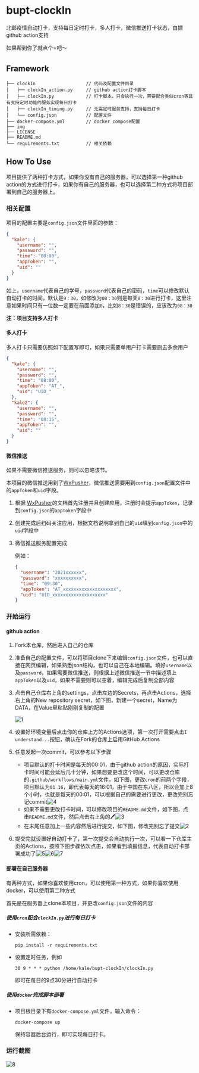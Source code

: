 # bupt-clockIn
北邮疫情自动打卡，支持每日定时打卡，多人打卡，微信推送打卡状态，白嫖github action支持

如果帮到你了就点个:star:吧～

## Framework

```
├── clockIn                   // 代码及配置文件目录
│   ├── clockIn_action.py     // github action打卡脚本
│   ├── clockIn.py            // 打卡脚本，只会执行一次，需要配合类似cron等具有支持定时功能的服务实现每日打卡
│   ├── clockIn_timing.py     // 无需定时服务支持，支持每日打卡
│   └── config.json           // 配置文件
├── docker-compose.yml        // docker compose配置
├── img
├── LICENSE
├── README.md
└── requirements.txt          // 相关依赖
```

## How To Use

项目提供了两种打卡方式，如果你没有自己的服务器，可以选择第一种github action的方式进行打卡，如果你有自己的服务器，也可以选择第二种方式将项目部署到自己的服务器上。

### 相关配置

项目的配置主要是`config.json`文件里面的参数：

```json
{
  "kale": {
    "username": "",
    "password": "",
    "time": "08:00",
    "appToken": "",
    "uid": ""
  }
}
```

如上，`username`代表自己的学号，`password`代表自己的密码，`time`可以修改默认自动打卡的时间，默认是`9：30`，如修改为`08：30`则是每天`8：30`进行打卡，这里注意如果时间只有一位数一定要在前面添加`0`，比如`8：30`是错误的，应该改为`08：30`

**注：项目支持多人打卡**

#### 多人打卡

多人打卡只需要仿照如下配置写即可，如果只需要单用户打卡需要删去多余用户

```json
{
  "kale": {
    "username": "",
    "password": "",
    "time": "08:00",
    "appToken": "AT_",
    "uid": "UID_"
  },
  "kale2": {
    "username": "",
    "password": "",
    "time": "08:15",
    "appToken": "",
    "uid": ""
  }
}
```

#### 微信推送

如果不需要微信推送服务，则可以忽略该节。

本项目的微信推送用到了[WxPusher](https://github.com/wxpusher/wxpusher-client)，微信推送需要用到`config.json`配置文件中的`appToken`和`uid`字段。

1. 根据 [WxPusher](https://wxpusher.zjiecode.com/docs/#/)的文档首先注册并且创建应用，注册时会提示`appToken`，记录到`config.json`的`appToken`字段中

2. 创建完成后扫码关注应用，根据文档说明拿到自己的`uid`填到`config.json`中的`uid`字段中

3. 微信推送服务配置完成

   例如：

   ```json
   {
     "username": "2021xxxxxx",
     "password": "xxxxxxxxxx",
     "time": "09:30",
     "appToken": "AT_xxxxxxxxxxxxxxxxxxxx",
     "uid": "UID_xxxxxxxxxxxxxxxxxxxx"
   }
   ```

### 开始运行

#### github action

1. Fork本仓库，然后进入自己的仓库

2. 准备自己的配置文件，可以将项目clone下来编辑`config.json`文件，也可以直接在网页编辑，如果熟悉json结构，也可以自己在本地编辑。填好`username`以及`password`，如果需要微信推送，则根据上述微信推送一节中描述填上`appToken`以及`uid`，如果不需要则可以空着，编辑完成后复制全部内容

3. 点击自己仓库右上角的settings，点击左边的Secrets，再点击Actions，选择右上角的New repository secret，如下图，新建一个secret，Name为DATA，在Value里粘贴刚刚复制的配置

   ![1](img/1.png)

4. 设置好环境变量后点击你的仓库上方的Actions选项，第一次打开需要点击`I understand...`按钮，确认在Fork的仓库上启用GitHub Actions
5. 任意发起一次commit，可以参考以下步骤
   - 项目默认的打卡时间是每天的00:01，由于github action的原因，实际打卡时间可能会延后几十分钟，如果想要更改这个时间，可以更改仓库的`.github/workflows/main.yml`文件，如下图，更改`cron`的前两个字段，项目默认为`01 16`，即代表每天的16:01，由于中国在东八区，所以会加上8个小时，也就是每天的00:01，可以根据自己的需要进行更改，更改完别忘记commit![4](img/4.png)
   - 如果不需要更改打卡时间，可以修改项目的`README.md`文件，如下图，点击`README.md`文件，然后点击右上角的:pen:![3](img/3.png)
   - 在末尾任意加上一些内容然后进行提交，如下图，修改完别忘了提交![2](img/2.png)
6. 提交完就设置好自动打卡了，第一次提交会自动执行一次，可以看一下仓库主页的Actions，按照下图步骤依次点击，如果看到填报信息，代表自动打卡部署成功了![5](README.assets/5-16464715228142.png)![6](README.assets/6.png)![7](img/7.png)

#### 部署在自己服务器

有两种方式，如果你喜欢使用cron，可以使用第一种方式，如果你喜欢使用docker，可以使用第二种方式

首先是在服务器上clone本项目，并更改`config.json`文件的内容

##### 使用`cron`配合`clockIn.py`进行每日打卡

- 安装所需依赖：

  `pip install -r requirements.txt`

- 设置定时任务，例如

  `30 9 * * * python /home/kale/bupt-clockIn/clockIn.py`

  即可在每日的9点30分进行自动打卡

##### 使用`docker`完成脚本部署

- 项目根目录下有`docker-compose.yml`文件，输入命令：

  `docker-compose up`

  保持容器后台运行，即可实现每日打卡。

### 运行截图

![8](img/8.jpg)
